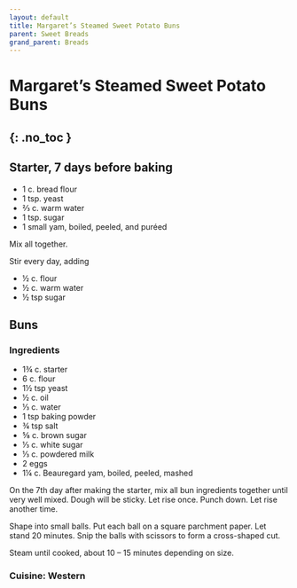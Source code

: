 ```yaml
---
layout: default
title: Margaret’s Steamed Sweet Potato Buns
parent: Sweet Breads
grand_parent: Breads
---
```


# Margaret’s Steamed Sweet Potato Buns
{: .no_toc }
---

## Starter, 7 days before baking
<ul>
	<li>1 c. bread flour</li>
	<li>1 tsp. yeast</li>
	<li>⅔ c. warm water</li>
	<li>1 tsp. sugar</li>
	<li>1 small yam, boiled, peeled, and puréed</li>
</ul>

Mix all together.

Stir every day, adding
<ul>
	<li>½ c. flour</li>
	<li>½ c. warm water</li>
	<li>½ tsp sugar</li>
</ul>

## Buns
### Ingredients
<ul>
	<li>1¾ c. starter</li>
	<li>6 c. flour</li>
	<li>1½ tsp yeast</li>
	<li>½ c. oil</li>
	<li>⅓ c. water</li>
	<li>1 tsp baking powder</li>
	<li>¾ tsp salt</li>
	<li>⅝ c. brown sugar</li>
	<li>⅓ c. white sugar</li>
	<li>⅓ c. powdered milk</li>
	<li>2 eggs</li>
	<li>1¼ c. Beauregard yam, boiled, peeled, mashed</li>
</ul>

On the 7th day after making the starter, mix all bun ingredients together until very well mixed. Dough will be sticky. Let rise once. Punch down. Let rise another time.

Shape into small balls. Put each ball on a square parchment paper. Let stand 20 minutes. Snip the balls with scissors to form a cross-shaped cut.

Steam until cooked, about 10 – 15 minutes depending on size.

### Cuisine: Western